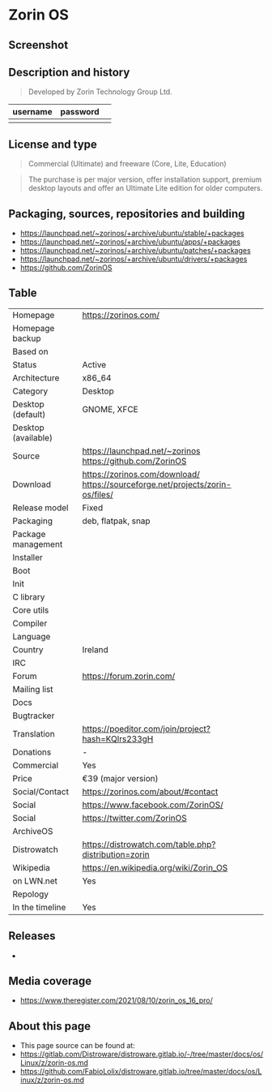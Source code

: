 # Zorin OS

## Screenshot


## Description and history

>

> Developed by Zorin Technology Group Ltd.

| username | password |  |
|----------|----------|--|
|  |  |  |


## License and type

> Commercial (Ultimate) and freeware (Core, Lite, Education)

> The purchase is per major version, offer installation support, premium desktop layouts
> and offer an Ultimate Lite edition for older computers.


## Packaging, sources, repositories and building

* https://launchpad.net/~zorinos/+archive/ubuntu/stable/+packages
* https://launchpad.net/~zorinos/+archive/ubuntu/apps/+packages
* https://launchpad.net/~zorinos/+archive/ubuntu/patches/+packages
* https://launchpad.net/~zorinos/+archive/ubuntu/drivers/+packages
* https://github.com/ZorinOS


## Table

|                       |  |
|-----------------------|--|
| Homepage              | <https://zorinos.com/> |
| Homepage backup       |  |
| Based on              |  |
| Status                | Active |
| Architecture          | x86_64 |
| Category              | Desktop |
| Desktop (default)     | GNOME, XFCE |
| Desktop (available)   |  |
| Source                | <https://launchpad.net/~zorinos> <https://github.com/ZorinOS> |
| Download              | <https://zorinos.com/download/> <https://sourceforge.net/projects/zorin-os/files/>|
| Release model         | Fixed |
| Packaging             | deb, flatpak, snap |
| Package management    |  |
| Installer             |  |
| Boot                  |  |
| Init                  |  |
| C library             |  |
| Core utils            |  |
| Compiler              |  |
| Language              |  |
| Country               | Ireland |
| IRC                   |  |
| Forum                 | <https://forum.zorin.com/> |
| Mailing list          |  |
| Docs                  |  |
| Bugtracker            |  |
| Translation           | <https://poeditor.com/join/project?hash=KQlrs233gH> |
| Donations             | - |
| Commercial            | Yes |
| Price                 | €39 (major version) |
| Social/Contact        | <https://zorinos.com/about/#contact> |
| Social                | <https://www.facebook.com/ZorinOS/> |
| Social                | <https://twitter.com/ZorinOS> |
| ArchiveOS             |  |
| Distrowatch           | <https://distrowatch.com/table.php?distribution=zorin> |
| Wikipedia             | <https://en.wikipedia.org/wiki/Zorin_OS> |
| on LWN.net            | Yes |
| Repology              |  |
| In the timeline       | Yes |


## Releases

* 


## Media coverage

* https://www.theregister.com/2021/08/10/zorin_os_16_pro/


## About this page

* This page source can be found at:
* <https://gitlab.com/Distroware/distroware.gitlab.io/-/tree/master/docs/os/Linux/z/zorin-os.md>
* <https://github.com/FabioLolix/distroware.gitlab.io/tree/master/docs/os/Linux/z/zorin-os.md>
